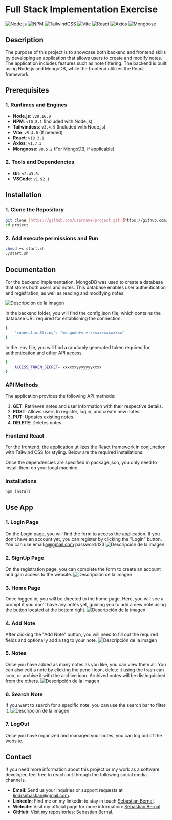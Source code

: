 # **Full Stack Implementation Exercise**
![Node.js](https://img.shields.io/badge/Node.js-v20.16.0-brightgreen?logo=node.js&logoColor=white)
![NPM](https://img.shields.io/badge/NPM-v10.8.1-cb3837?logo=npm&logoColor=white)
![TailwindCSS](https://img.shields.io/badge/TailwindCSS-v3.4.9-38b2ac?logo=tailwindcss&logoColor=white)
![Vite](https://img.shields.io/badge/Vite-v5.4.0-646cff?logo=vite&logoColor=white)
![React](https://img.shields.io/badge/React-v18.3.1-61dafb?logo=react&logoColor=black)
![Axios](https://img.shields.io/badge/Axios-v1.7.3-5a29e3?logo=axios&logoColor=white)
![Mongoose](https://img.shields.io/badge/Mongoose-v8.5.2-880000?logo=mongoose&logoColor=white)



## **Description**
The purpose of this project is to showcase both backend and frontend skills by developing an application that allows users to create and modify notes. The application includes features such as note filtering. The backend is built using Node.js and MongoDB, while the frontend utilizes the React framework.

## **Prerequisites**

### **1. Runtimes and Engines**
- **Node.js**: `v20.16.0`
- **NPM**: `v10.8.1` (Included with Node.js)
- **Tailwindcss**: `v3.4.9` (Included with Node.js)
- **Vite**: `v5.4.0` (If needed)
- **React**: `v18.3.1`
- **Axios**: `v1.7.3`
- **Mongoose**: `v8.5.2` (For MongoDB, if applicable)

### **2. Tools and Dependencies**
- **Git**: `v2.43.0.`
- **VSCode**: `v1.92.1`


## **Installation**

### **1. Clone the Repository**
```bash
git clone [https://github.com/username/project.git](https://github.com/ensolvers-github-challenges/BernalCuaspa-bc2231.git)
cd project
```
### **2. Add execute permissions and Run**
```bash
chmod +x start.sh
./start.sh
```

## **Documentation**
For the backend implementation, MongoDB was used to create a database that stores both users and notes. This database enables user authentication and registration, as well as reading and modifying notes.

![Descripción de la imagen](./src/assets/Images_readme/MongoDB.png)

In the backend folder, you will find the config.json file, which contains the database URL required for establishing the connection.

```bash
{
    "connectionString": "mongodb+srv://xxxxxxxxxxxx"
}
```

In the .env file, you will find a randomly generated token required for authentication and other API access.

```bash
{
    ACCESS_TOKEN_SECRET= xxxxxxyyyyyyyxxxx
}
```

### API Methods

The application provides the following API methods:

1. **GET**: Retrieves notes and user information with their respective details.
2. **POST**: Allows users to register, log in, and create new notes.
3. **PUT**: Updates existing notes.
4. **DELETE**: Deletes notes.


### Frontend React
For the frontend, the application utilizes the React framework in conjunction with Tailwind CSS for styling. Below are the required installations:

Once the dependencies are specified in package.json, you only need to install them on your local machine.

### **Installations**
```bash
npm install
```

## Use App

### **1. Login Page**
On the Login page, you will find the form to access the application. If you don’t have an account yet, you can register by clicking the "Login" button.
You can use email:o@gmail.com password:123
![Descripción de la imagen](./src/assets/Images_readme/login.png)

### **2. SignUp Page**
On the registration page, you can complete the form to create an account and gain access to the website.
![Descripción de la imagen](./src/assets/Images_readme/Signup.png)

### **3. Home Page**
Once logged in, you will be directed to the home page. Here, you will see a prompt if you don't have any notes yet, guiding you to add a new note using the button located at the bottom right.
![Descripción de la imagen](./src/assets/Images_readme/Home.png)

### **4. Add Note**
After clicking the "Add Note" button, you will need to fill out the required fields and optionally add a tag to your note.
![Descripción de la imagen](./src/assets/Images_readme/Modal.png)

### **5. Notes**
Once you have added as many notes as you like, you can view them all. You can also edit a note by clicking the pencil icon, delete it using the trash can icon, or archive it with the archive icon. Archived notes will be distinguished from the others.
![Descripción de la imagen](./src/assets/Images_readme/archive.png)

### **6. Search Note**
If you want to search for a specific note, you can use the search bar to filter it.
![Descripción de la imagen](./src/assets/Images_readme/Search.png)

### **7. LogOut**
Once you have organized and managed your notes, you can log out of the website.


## Contact

If you need more information about this project or my work as a software developer, feel free to reach out through the following social media channels.
- **Email**: Send us your inquiries or support requests at [ljndrsebastian@gmail.com](mailto:ljndrsebastian@gmail.com).
- **LinkedIn**: Find me on my linkedin to stay in touch [Sebastian Bernal](https://www.linkedin.com/in/sebastian-bernal-096569253/).
- **Website**: Visit my official page for more information: [Sebastian Bernal](https://app-briefcase-astro.vercel.app/).
- **GitHub**: Visit my repositories: [Sebastian Bernal](https://github.com/sebastianbernalc).





